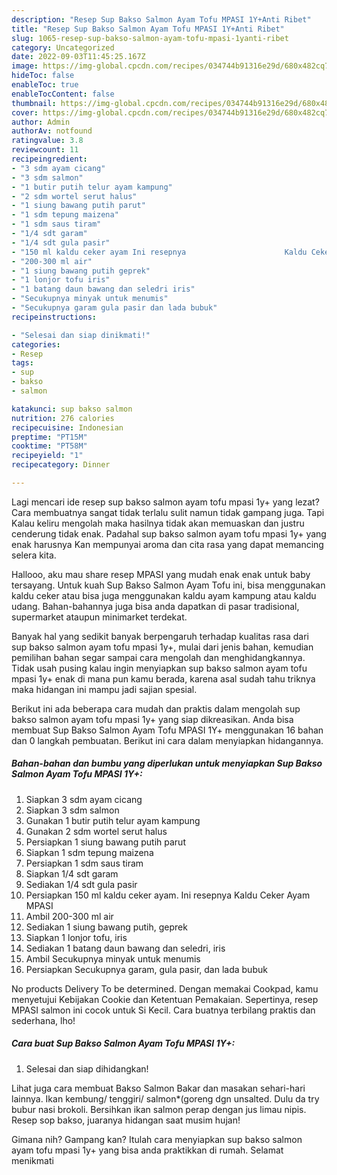 ```yaml
---
description: "Resep Sup Bakso Salmon Ayam Tofu MPASI 1Y+Anti Ribet"
title: "Resep Sup Bakso Salmon Ayam Tofu MPASI 1Y+Anti Ribet"
slug: 1065-resep-sup-bakso-salmon-ayam-tofu-mpasi-1yanti-ribet
category: Uncategorized
date: 2022-09-03T11:45:25.167Z
image: https://img-global.cpcdn.com/recipes/034744b91316e29d/680x482cq70/sup-bakso-salmon-ayam-tofu-mpasi-1y-foto-resep-utama.jpg
hideToc: false
enableToc: true
enableTocContent: false
thumbnail: https://img-global.cpcdn.com/recipes/034744b91316e29d/680x482cq70/sup-bakso-salmon-ayam-tofu-mpasi-1y-foto-resep-utama.jpg
cover: https://img-global.cpcdn.com/recipes/034744b91316e29d/680x482cq70/sup-bakso-salmon-ayam-tofu-mpasi-1y-foto-resep-utama.jpg
author: Admin
authorAv: notfound
ratingvalue: 3.8
reviewcount: 11
recipeingredient:
- "3 sdm ayam cicang"
- "3 sdm salmon"
- "1 butir putih telur ayam kampung"
- "2 sdm wortel serut halus"
- "1 siung bawang putih parut"
- "1 sdm tepung maizena"
- "1 sdm saus tiram"
- "1/4 sdt garam"
- "1/4 sdt gula pasir"
- "150 ml kaldu ceker ayam Ini resepnya                      Kaldu Ceker Ayam MPASI"
- "200-300 ml air"
- "1 siung bawang putih geprek"
- "1 lonjor tofu iris"
- "1 batang daun bawang dan seledri iris"
- "Secukupnya minyak untuk menumis"
- "Secukupnya garam gula pasir dan lada bubuk"
recipeinstructions:

- "Selesai dan siap dinikmati!"
categories:
- Resep
tags:
- sup
- bakso
- salmon

katakunci: sup bakso salmon 
nutrition: 276 calories
recipecuisine: Indonesian
preptime: "PT15M"
cooktime: "PT58M"
recipeyield: "1"
recipecategory: Dinner

---
```



Lagi mencari ide resep sup bakso salmon ayam tofu mpasi 1y+ yang lezat? Cara membuatnya sangat tidak terlalu sulit namun tidak gampang juga. Tapi Kalau keliru mengolah maka hasilnya tidak akan memuaskan dan justru cenderung tidak enak. Padahal sup bakso salmon ayam tofu mpasi 1y+ yang enak harusnya Kan mempunyai aroma dan cita rasa yang dapat memancing selera kita.


Hallooo, aku mau share resep MPASI yang mudah enak enak untuk baby tersayang. Untuk kuah Sup Bakso Salmon Ayam Tofu ini, bisa menggunakan kaldu ceker atau bisa juga menggunakan kaldu ayam kampung atau kaldu udang. Bahan-bahannya juga bisa anda dapatkan di pasar tradisional, supermarket ataupun minimarket terdekat.

Banyak hal yang sedikit banyak berpengaruh terhadap kualitas rasa dari sup bakso salmon ayam tofu mpasi 1y+, mulai dari jenis bahan, kemudian pemilihan bahan segar sampai cara mengolah dan menghidangkannya. Tidak usah pusing kalau ingin menyiapkan sup bakso salmon ayam tofu mpasi 1y+ enak di mana pun kamu berada, karena asal sudah tahu triknya maka hidangan ini mampu jadi sajian spesial.


Berikut ini ada beberapa cara mudah dan praktis dalam mengolah sup bakso salmon ayam tofu mpasi 1y+ yang siap dikreasikan. Anda bisa membuat Sup Bakso Salmon Ayam Tofu MPASI 1Y+ menggunakan 16 bahan dan 0 langkah pembuatan. Berikut ini cara dalam menyiapkan hidangannya.

<!--inarticleads1-->

##### Bahan-bahan dan bumbu yang diperlukan untuk menyiapkan Sup Bakso Salmon Ayam Tofu MPASI 1Y+:

1. Siapkan 3 sdm ayam cicang
1. Siapkan 3 sdm salmon
1. Gunakan 1 butir putih telur ayam kampung
1. Gunakan 2 sdm wortel serut halus
1. Persiapkan 1 siung bawang putih parut
1. Siapkan 1 sdm tepung maizena
1. Persiapkan 1 sdm saus tiram
1. Siapkan 1/4 sdt garam
1. Sediakan 1/4 sdt gula pasir
1. Persiapkan 150 ml kaldu ceker ayam. Ini resepnya                      Kaldu Ceker Ayam MPASI
1. Ambil 200-300 ml air
1. Sediakan 1 siung bawang putih, geprek
1. Siapkan 1 lonjor tofu, iris
1. Sediakan 1 batang daun bawang dan seledri, iris
1. Ambil Secukupnya minyak untuk menumis
1. Persiapkan Secukupnya garam, gula pasir, dan lada bubuk


No products Delivery To be determined. Dengan memakai Cookpad, kamu menyetujui Kebijakan Cookie dan Ketentuan Pemakaian. Sepertinya, resep MPASI salmon ini cocok untuk Si Kecil. Cara buatnya terbilang praktis dan sederhana, lho! 

<!--inarticleads2-->

##### Cara buat Sup Bakso Salmon Ayam Tofu MPASI 1Y+:


1. Selesai dan siap dihidangkan!

Lihat juga cara membuat Bakso Salmon Bakar dan masakan sehari-hari lainnya. Ikan kembung/ tenggiri/ salmon*(goreng dgn unsalted. Dulu da try bubur nasi brokoli. Bersihkan ikan salmon perap dengan jus limau nipis. Resep sop bakso, juaranya hidangan saat musim hujan! 

Gimana nih? Gampang kan? Itulah cara menyiapkan sup bakso salmon ayam tofu mpasi 1y+ yang bisa anda praktikkan di rumah. Selamat menikmati
